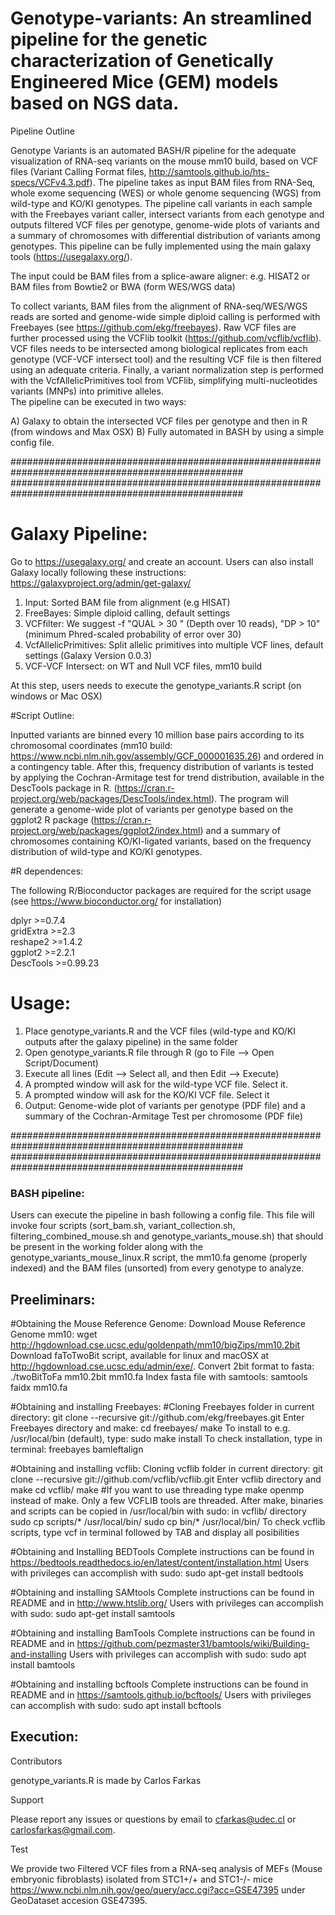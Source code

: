 # Genotype-variants: An streamlined pipeline for the genetic characterization of Genetically Engineered Mice (GEM) models based on NGS data. 

Pipeline Outline

Genotype Variants is an automated BASH/R pipeline for the adequate visualization of RNA-seq variants on the mouse mm10 build, based on VCF files (Variant Calling Format files, http://samtools.github.io/hts-specs/VCFv4.3.pdf). The pipeline takes as input BAM files from RNA-Seq, whole exome sequencing (WES) or whole genome sequencing (WGS) from wild-type and KO/KI genotypes. The pipeline call variants in each sampĺe with the Freebayes variant caller, intersect variants from each genotype and outputs filtered VCF files per genotype, genome-wide plots of variants and a summary of chromosomes with differential distribution of variants among genotypes. This pipeline can be fully implemented using the main galaxy tools (https://usegalaxy.org/). 

The input could be BAM files from a splice-aware aligner: e.g. HISAT2 or BAM files from Bowtie2 or BWA (form WES/WGS data)
                  
To collect variants, BAM files from the alignment of RNA-seq/WES/WGS reads are sorted and genome-wide simple diploid calling is performed with Freebayes (see https://github.com/ekg/freebayes). Raw VCF files are further processed using the VCFlib toolkit (https://github.com/vcflib/vcflib). VCF files needs to be intersected among biological replicates from each genotype (VCF-VCF intersect tool) and the resulting VCF file is then filtered using an adequate criteria. Finally, a variant normalization step is performed with the VcfAllelicPrimitives tool from VCFlib, simplifying multi-nucleotides variants (MNPs) into primitive alleles.  
The pipeline can be executed in two ways:

A) Galaxy to obtain the intersected VCF files per genotype and then in R (from windows and Max OSX)
B) Fully automated in BASH by using a simple config file.

##################################################################################################
##################################################################################################

# Galaxy Pipeline: 

Go to https://usegalaxy.org/ and create an account. Users can also install Galaxy locally following these instructions: https://galaxyproject.org/admin/get-galaxy/

1) Input: Sorted BAM file from alignment (e.g HISAT)
2) FreeBayes: Simple diploid calling, default settings 
3) VCFfilter:  We suggest  -f "QUAL > 30 " (Depth over 10 reads), "DP > 10" (minimum Phred-scaled probability of error over 30) 
4) VcfAllelicPrimitives: Split allelic primitives into multiple VCF lines, default settings (Galaxy Version 0.0.3)
5) VCF-VCF Intersect: on WT and Null VCF files, mm10 build

At this step, users needs to execute the genotype_variants.R script (on windows or Mac OSX)

#Script Outline:

Inputted variants are binned every 10 million base pairs according to its chromosomal coordinates (mm10 build: https://www.ncbi.nlm.nih.gov/assembly/GCF_000001635.26) and ordered in a contingency table. After this, frequency distribution of variants is tested by applying the Cochran-Armitage test for trend distribution, available in the DescTools package in R. (https://cran.r-project.org/web/packages/DescTools/index.html). The program will generate a genome-wide plot of variants per genotype based on the ggplot2 R package (https://cran.r-project.org/web/packages/ggplot2/index.html) and a summary of chromosomes containing KO/KI-ligated variants, based on the frequency distribution of wild-type and KO/KI genotypes.

#R dependences:

The following R/Bioconductor packages are required for the script usage (see https://www.bioconductor.org/ for installation)

dplyr >=0.7.4       
gridExtra >=2.3     
reshape2 >=1.4.2    
ggplot2 >=2.2.1    
DescTools >=0.99.23

# Usage:

1) Place genotype_variants.R and the VCF files (wild-type and KO/KI outputs after the galaxy pipeline) in the same folder
2) Open genotype_variants.R file through R (go to File --> Open Script/Document)
3) Execute all lines (Edit --> Select all, and then Edit --> Execute)
4) A prompted window will ask for the wild-type VCF file. Select it. 
5) A prompted window will ask for the KO/KI VCF file. Select it
6) Output: Genome-wide plot of variants per genotype (PDF file) and a summary of the Cochran-Armitage Test per chromosome (PDF file)

##################################################################################################
##################################################################################################

### BASH pipeline:

Users can execute the pipeline in bash following a config file. This file will invoke four scripts (sort_bam.sh, variant_collection.sh, filtering_combined_mouse.sh and genotype_variants_mouse.sh) that should be present in the working folder along with the genotype_variants_mouse_linux.R script, the mm10.fa genome (properly indexed) and the BAM files (unsorted) from every genotype to analyze. 

## Preeliminars:

#Obtaining the Mouse Reference Genome:
Download Mouse Reference Genome mm10: wget http://hgdownload.cse.ucsc.edu/goldenpath/mm10/bigZips/mm10.2bit
Download faToTwoBit script, available for linux and macOSX at http://hgdownload.cse.ucsc.edu/admin/exe/.
Convert 2bit format to fasta: ./twoBitToFa mm10.2bit mm10.fa
Index fasta file with samtools: samtools faidx mm10.fa

#Obtaining and installing Freebayes:
#Cloning Freebayes folder in current directory: 
git clone --recursive git://github.com/ekg/freebayes.git
Enter Freebayes directory and make:
cd freebayes/
make
To install to e.g. /usr/local/bin (default), type:
sudo make install
To check installation, type in terminal:
freebayes
bamleftalign

#Obtaining and installing vcflib:
Cloning vcflib folder in current directory:
git clone --recursive git://github.com/vcflib/vcflib.git
Enter vcflib directory and make
cd vcflib/
make   #If you want to use threading type make openmp instead of make. Only a few VCFLIB tools are threaded.
After make, binaries and scripts can be copied in /usr/local/bin with sudo:
in vcflib/ directory
sudo cp scripts/* /usr/local/bin/
sudo cp bin/* /usr/local/bin/
To check vcflib scripts, type vcf in terminal followed by TAB and display all posibilities

#Obtaining and Installing BEDTools
Complete instructions can be found in https://bedtools.readthedocs.io/en/latest/content/installation.html
Users with privileges can accomplish with sudo: sudo apt-get install bedtools

#Obtaining and installing SAMtools
Complete instructions can be found in README and in http://www.htslib.org/
Users with privileges can accomplish with sudo: sudo apt-get install samtools

#Obtaining and installing BamTools
Complete instructions can be found in README and in https://github.com/pezmaster31/bamtools/wiki/Building-and-installing
Users with privileges can accomplish with sudo: sudo apt install bamtools 

#Obtaining and installing bcftools
Complete instructions can be found in README and in https://samtools.github.io/bcftools/
Users with privileges can accomplish with sudo: sudo apt install bcftools 

## Execution:


Contributors

genotype_variants.R is made by Carlos Farkas

Support


Please report any issues or questions by email to cfarkas@udec.cl or carlosfarkas@gmail.com.

Test 

We provide two Filtered VCF files from a RNA-seq analysis of MEFs (Mouse embryonic fibroblasts) isolated from STC1+/+ and STC1-/- mice https://www.ncbi.nlm.nih.gov/geo/query/acc.cgi?acc=GSE47395 under GeoDataset accesion GSE47395. 


